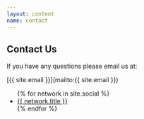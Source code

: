 ```yaml
---
layout: content
name: contact
---
```

## Contact Us

If you have any questions please email us at:

[{{ site.email }}](mailto:{{ site.email }})

<ul class="list-inline banner-social-buttons">
    {% for network in site.social %}
    <li>
        <a href="{{ network.url }}" class="btn btn-default btn-lg"><i class="fa fa-{{ network.title }} fa-fw"></i> <span class="network-name">{{ network.title }}</span></a>
    </li>
    {% endfor %}
